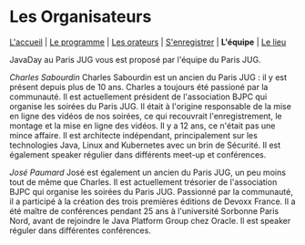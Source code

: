 # Les Organisateurs

[L'accueil](index.html) | [Le programme](schedule.html) | [Les orateurs](speakers.html) | [S'enregistrer](register.html) | **L'équipe** | [Le lieu](lieu.md)

JavaDay au Paris JUG vous est proposé par l'équipe du Paris JUG.

*Charles Sabourdin* Charles Sabourdin est un ancien du Paris JUG : il y est présent depuis plus de 10 ans. Charles a toujours été passioné par la communauté. Il est actuellement président de l'association BJPC qui organise les soirées du Paris JUG. Il était à l'origine responsable de la mise en ligne des vidéos de nos soirées, ce qui recouvrait l'enregistrement, le montage et la mise en ligne des vidéos. Il y a 12 ans, ce n'était pas une mince affaire. Il est architecte indépendant, principalement sur les technologies Java, Linux and Kubernetes avec un brin de Sécurité. Il est également speaker régulier dans différents meet-up et conférences.

*José Paumard* José est également un ancien du Paris JUG, un peu moins tout de même que Charles. Il est actuellement trésorier de l'association BJPC qui organise les soirées du Paris JUG. Passionné par la communauté, il a participé à la création des trois premières éditions de Devoxx France. Il a été maître de conférences pendant 25 ans à l'université Sorbonne Paris Nord, avant de rejoindre le Java Platform Group chez Oracle. Il est speaker réguler dans différentes conférences.


